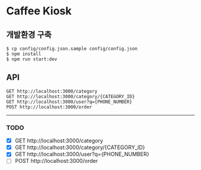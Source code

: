 # Caffee Kiosk

## 개발환경 구축
```shell
$ cp config/config.json.sample config/config.json
$ npm install
$ npm run start:dev
```

## API
```shell
GET http://localhost:3000/category
GET http://localhost:3000/category/{CATEGORY_ID}
GET http://localhost:3000/user?q={PHONE_NUMBER}
POST http://localhost:3000/order
```


---
### TODO
- [x] GET http://localhost:3000/category
- [x] GET http://localhost:3000/category/{CATEGORY_ID}
- [x] GET http://localhost:3000/user?q={PHONE_NUMBER}
- [ ] POST http://localhost:3000/order